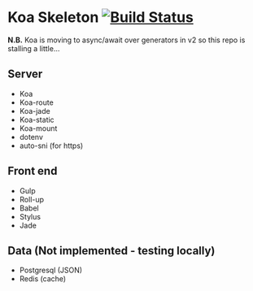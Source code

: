 # Koa Skeleton [![Build Status](https://travis-ci.org/tomhardman0/koa-skeleton.svg?branch=master)](https://travis-ci.org/tomhardman0/koa-skeleton)

**N.B.** Koa is moving to async/await over generators in v2 so this repo is stalling a little...

## Server

- Koa
- Koa-route
- Koa-jade
- Koa-static
- Koa-mount
- dotenv
- auto-sni (for https)

## Front end

- Gulp
- Roll-up
- Babel
- Stylus
- Jade

## Data (Not implemented - testing locally)

- Postgresql (JSON)
- Redis (cache)
